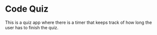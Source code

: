 # Code Quiz

This is a quiz app where there is a timer that keeps track of how long the user has to finish the quiz. 

